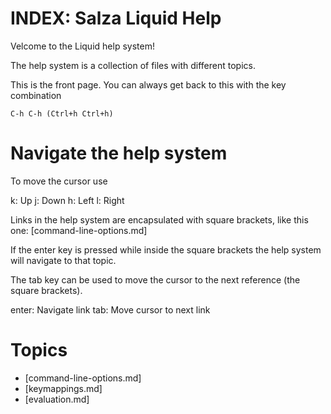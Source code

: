 # INDEX: Salza Liquid Help #

Velcome to the Liquid help system!

The help system is a collection of files with different topics.

This is the front page. You can always get back to this with the key combination

    C-h C-h (Ctrl+h Ctrl+h)

# Navigate the help system
To move the cursor use

  k:          Up
  j:          Down
  h:          Left
  l:          Right

Links in the help system are encapsulated with square brackets, like this
one: [command-line-options.md]

If the enter key is pressed while inside the square brackets the help system
will navigate to that topic.

The tab key can be used to move the cursor to the next reference (the square
brackets).

  enter:      Navigate link
  tab:        Move cursor to next link

# Topics
 * [command-line-options.md]
 * [keymappings.md]
 * [evaluation.md]
